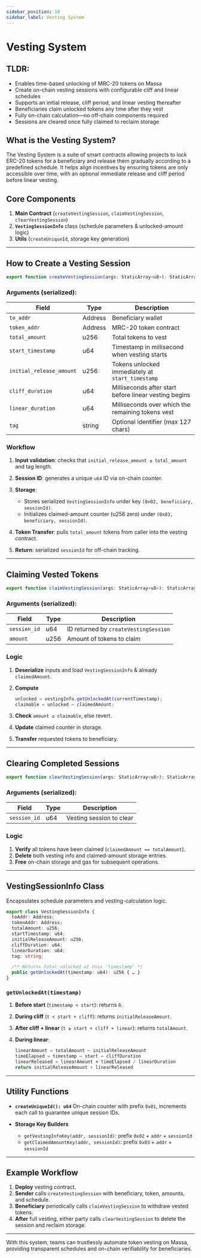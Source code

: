 ```yaml
---
sidebar_position: 10
sidebar_label: Vesting System
---
```


# Vesting System

## TLDR:

- Enables time-based unlocking of MRC-20 tokens on Massa  
- Create on-chain vesting sessions with configurable cliff and linear schedules  
- Supports an initial release, cliff period, and linear vesting thereafter  
- Beneficiaries claim unlocked tokens any time after they vest  
- Fully on-chain calculation—no off-chain components required  
- Sessions are cleared once fully claimed to reclaim storage

## What is the Vesting System?

The Vesting System is a suite of smart contracts allowing projects to lock ERC-20 tokens for a beneficiary and release them gradually according to a predefined schedule. It helps align incentives by ensuring tokens are only accessible over time, with an optional immediate release and cliff period before linear vesting.  

## Core Components

1. **Main Contract** (`createVestingSession`, `claimVestingSession`, `clearVestingSession`)  
2. **`VestingSessionInfo`** class (schedule parameters & unlocked-amount logic)  
3. **Utils** (`createUniqueId`, storage key generation)

---

## How to Create a Vesting Session

```ts
export function createVestingSession(args: StaticArray<u8>): StaticArray<u8>
````

### Arguments (serialized):

| Field                    | Type    | Description                                           |
| ------------------------ | ------- | ----------------------------------------------------- |
| `to_addr`                | Address | Beneficiary wallet                                    |
| `token_addr`             | Address | MRC-20 token contract                                 |
| `total_amount`           | u256    | Total tokens to vest                                  |
| `start_timestamp`        | u64     | Timestamp in millisecond when vesting starts          |
| `initial_release_amount` | u256    | Tokens unlocked immediately at `start_timestamp`      |
| `cliff_duration`         | u64     | Milliseconds after start before linear vesting begins |
| `linear_duration`        | u64     | Milliseconds over which the remaining tokens vest     |
| `tag`                    | string  | Optional identifier (max 127 chars)                   |

### Workflow

1. **Input validation**: checks that `initial_release_amount ≤ total_amount` and tag length.
2. **Session ID**: generates a unique `u64` ID via on-chain counter.
3. **Storage**:

   * Stores serialized `VestingSessionInfo` under key `(0x02, beneficiary, sessionId)`.
   * Initializes claimed-amount counter (u256 zero) under `(0x03, beneficiary, sessionId)`.
4. **Token Transfer**: pulls `total_amount` tokens from caller into the vesting contract.
5. **Return**: serialized `sessionId` for off-chain tracking.

---

## Claiming Vested Tokens

```ts
export function claimVestingSession(args: StaticArray<u8>): StaticArray<u8>
```

### Arguments (serialized):

| Field        | Type | Description                           |
| ------------ | ---- | ------------------------------------- |
| `session_id` | u64  | ID returned by `createVestingSession` |
| `amount`     | u256 | Amount of tokens to claim             |

### Logic

1. **Deserialize** inputs and load `VestingSessionInfo` & already `claimedAmount`.
2. **Compute**

   ```ts
   unlocked = vestingInfo.getUnlockedAt(currentTimestamp);
   claimable = unlocked – claimedAmount;
   ```
3. **Check** `amount ≤ claimable`, else revert.
4. **Update** claimed counter in storage.
5. **Transfer** requested tokens to beneficiary.

---

## Clearing Completed Sessions

```ts
export function clearVestingSession(args: StaticArray<u8>): StaticArray<u8>
```

### Arguments (serialized):

| Field        | Type | Description              |
| ------------ | ---- | ------------------------ |
| `session_id` | u64  | Vesting session to clear |

### Logic

1. **Verify** all tokens have been claimed (`claimedAmount == totalAmount`).
2. **Delete** both vesting info and claimed-amount storage entries.
3. **Free** on-chain storage and gas for subsequent operations.

---

## VestingSessionInfo Class

Encapsulates schedule parameters and vesting-calculation logic.

```ts
export class VestingSessionInfo {
  toAddr: Address;
  tokenAddr: Address;
  totalAmount: u256;
  startTimestamp: u64;
  initialReleaseAmount: u256;
  cliffDuration: u64;
  linearDuration: u64;
  tag: string;

  /** Returns total unlocked at Unix `timestamp` */
  public getUnlockedAt(timestamp: u64): u256 { … }
}
```

### `getUnlockedAt(timestamp)`

1. **Before start** (`timestamp < start`): returns `0`.
2. **During cliff** (`t < start + cliff`): returns `initialReleaseAmount`.
3. **After cliff + linear** (`t ≥ start + cliff + linear`): returns `totalAmount`.
4. **During linear**:

   ```ts
   linearAmount = totalAmount – initialReleaseAmount
   timeElapsed = timestamp – start – cliffDuration
   linearReleased = linearAmount × timeElapsed / linearDuration
   return initialReleaseAmount + linearReleased
   ```

---

## Utility Functions

* **`createUniqueId(): u64`**
  On-chain counter with prefix `0x01`, increments each call to guarantee unique session IDs.

* **Storage Key Builders**

  * `getVestingInfoKey(addr, sessionId)`: prefix `0x02` + `addr` + `sessionId`
  * `getClaimedAmountKey(addr, sessionId)`: prefix `0x03` + `addr` + `sessionId`

---

## Example Workflow

1. **Deploy** vesting contract.
2. **Sender** calls `createVestingSession` with beneficiary, token, amounts, and schedule.
3. **Beneficiary** periodically calls `claimVestingSession` to withdraw vested tokens.
4. **After** full vesting, either party calls `clearVestingSession` to delete the session and reclaim storage.

---

With this system, teams can trustlessly automate token vesting on Massa, providing transparent schedules and on-chain verifiability for beneficiaries.

